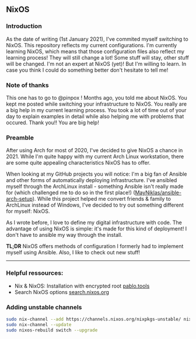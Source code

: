 ## NixOS
### Introduction
As the date of writing (1st January 2021), I've commited myself switching to NixOS. This repository reflects my current configurations. I'm currently learning NixOS, which means that those configuration files also reflect my learning process! They will still change a lot! Some stuff will stay, other stuff will be changed.
I'm not an expert at NixOS (yet)! But I'm willing to learn.
In case you think I could do something better don't hesitate to tell me!

### Note of thanks
This one has to go to @pinpox !
Months ago, you told me about NixOS. You kept me posted while switching your infrastructure to NixOS. You really are a big help in my current learning process. You took a lot of time out of your day to explain examples in detail while also helping me with problems that occured.
Thank you!! You are big help!

### Preamble
After using Arch for most of 2020, I've decided to give NixOS a chance in 2021. While I'm quite happy with my current Arch Linux workstation, there are some quite appealing characteristics NixOS has to offer.

When looking at my GitHub projects you will notice: I'm a big fan of Ansible and other forms of automatically deploying infrastructure. I've ansibled myself through the ArchLinux install - something Ansible isn't really made for (which challenged me to do so in the first place!) ([MayNiklas/ansible-arch-setup](https://github.com/MayNiklas/ansible-arch-setup)).
While this project helped me convert friends & family to ArchLinux instead of Windows, I've decided to try out something different for myself: NixOS.

As I wrote before, I love to define my digital infrastructure with code. The advantage of using NixOS is simple: it's made for this kind of deployment! I don't have to ansible my way through the install.

**TL;DR** NixOS offers methods of configuration I formerly had to implement myself using Ansible. Also, I like to check out new stuff!

---

### Helpful ressources:
- Nix & NixOS: Installation with encrypted root [pablo.tools](https://pablo.tools/posts/computers/nixos-encrypted-install/)
- Search NixOS options [search.nixos.org](https://search.nixos.org/options?channel=unstable/)


### Adding unstable channels
```bash
sudo nix-channel --add https://channels.nixos.org/nixpkgs-unstable/ nixos
sudo nix-channel --update
sudo nixos-rebuild switch --upgrade
```
